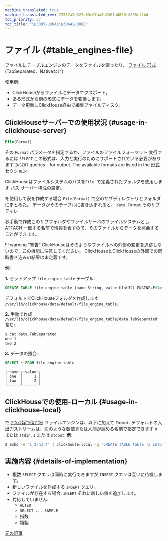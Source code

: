 ```yaml
---
machine_translated: true
machine_translated_rev: 72537a2d527c63c07aa5d2361a8829f3895cf2bd
toc_priority: 37
toc_title: "\u30D5\u30A1\u30A4\u30EB"
---
```


# ファイル {#table_engines-file}

ファイルにテーブルエンジンのデータをファイルを使ったり、 [ファイル
形式](../../../interfaces/formats.md#formats) (TabSeparated、Nativeなど).

使用例:

-   ClickHouseからファイルにデータエクスポート。
-   ある形式から別の形式にデータを変換します。
-   データ更新にClickHouse経由で編集ファイルディスク。

## ClickHouseサーバーでの使用状況 {#usage-in-clickhouse-server}

``` sql
File(Format)
```

その `Format` パラメータを指定するか、ファイルのファイルフォーマット 実行するには
`SELECT` この形式は、入力と実行のためにサポートされている必要があります
`INSERT` queries – for output. The available formats are listed in the
[形式](../../../interfaces/formats.md#formats) セクション

ClickHouseはファイルシステムのパスを`File`. で定義されたフォルダを使用します [パス](../../../operations/server-configuration-parameters/settings.md) サーバー構成の設定。

を使用して表を作成する場合 `File(Format)` で空のサブディレクトリとフォルダにまとめた。 データがそのテーブルに書き込まれると、 `data.Format` そのサブディレ

お手動で作成このサブフォルダやファイルサーバのファイルシステムとし [ATTACH](../../../sql-reference/statements/misc.md) 一致する名前で情報を表すので、そのファイルからデータを照会することができます。

!!! warning "警告"
    ClickHouseはそのようなファイルへの外部の変更を追跡しないので、この機能に注意してください。 ClickHouseとClickHouseの外部での同時書き込みの結果は未定義です。

**例:**

**1.** セットアップ `file_engine_table` テーブル:

``` sql
CREATE TABLE file_engine_table (name String, value UInt32) ENGINE=File(TabSeparated)
```

デフォルトでClickHouseフォルダを作成します `/var/lib/clickhouse/data/default/file_engine_table`.

**2.** 手動で作成 `/var/lib/clickhouse/data/default/file_engine_table/data.TabSeparated` 含む:

``` bash
$ cat data.TabSeparated
one 1
two 2
```

**3.** データの照会:

``` sql
SELECT * FROM file_engine_table
```

``` text
┌─name─┬─value─┐
│ one  │     1 │
│ two  │     2 │
└──────┴───────┘
```

## ClickHouseでの使用-ローカル {#usage-in-clickhouse-local}

で [ﾂつｨﾂ姪"ﾂ債ﾂつｹ](../../../operations/utilities/clickhouse-local.md) ファイルエンジンは、以下に加えて `Format`. デフォルトの入出力ストリームは、次のような数値または人間が読める名前で指定できます `0` または `stdin`, `1` または `stdout`.
**例:**

``` bash
$ echo -e "1,2\n3,4" | clickhouse-local -q "CREATE TABLE table (a Int64, b Int64) ENGINE = File(CSV, stdin); SELECT a, b FROM table; DROP TABLE table"
```

## 実施内容 {#details-of-implementation}

-   複数 `SELECT` クエリは同時に実行できますが `INSERT` クエリは互いに待機します。
-   新しいファイルを作成する `INSERT` クエリ。
-   ファイルが存在する場合, `INSERT` それに新しい値を追加します。
-   対応していません:
    -   `ALTER`
    -   `SELECT ... SAMPLE`
    -   指数
    -   複製

[元の記事](https://clickhouse.com/docs/en/operations/table_engines/file/) <!--hide-->
